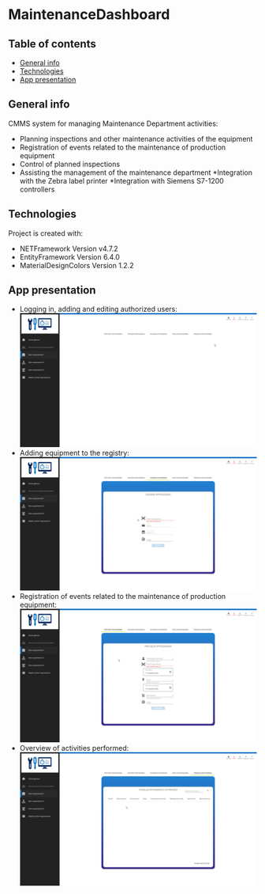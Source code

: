 # MaintenanceDashboard

## Table of contents
* [General info](#general-info)
* [Technologies](#technologies)
* [App presentation](#app-presentation)

## General info
CMMS system for managing Maintenance Department activities:
* Planning inspections and other maintenance activities of the equipment
* Registration of events related to the maintenance of production equipment
* Control of planned inspections
* Assisting the management of the maintenance department
*Integration with the Zebra label printer
*Integration with Siemens S7-1200 controllers
## Technologies
Project is created with:
* NETFramework Version v4.7.2
* EntityFramework Version 6.4.0
* MaterialDesignColors Version 1.2.2
## App presentation

* Logging in, adding and editing authorized users:
![My image](https://github.com/MichalGornik93/MaintenanceDashboard/blob/master/MaintenanceDashboard.Client/Gallery/1.gif)
* Adding equipment to the registry:
![My image](https://github.com/MichalGornik93/MaintenanceDashboard/blob/master/MaintenanceDashboard.Client/Gallery/3.gif)
* Registration of events related to the maintenance of production equipment:
![My image](https://github.com/MichalGornik93/MaintenanceDashboard/blob/master/MaintenanceDashboard.Client/Gallery/2.gif)
* Overview of activities performed:
![My image](https://github.com/MichalGornik93/MaintenanceDashboard/blob/master/MaintenanceDashboard.Client/Gallery/4.gif)
